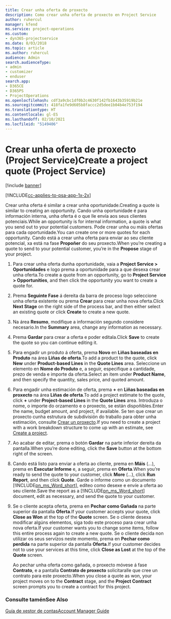 ```yaml
---
title: Crear unha oferta de proxecto
description: Como crear unha oferta de proxecto en Project Service
author: ruhercul
manager: kfend
ms.service: project-operations
ms.custom:
- dyn365-projectservice
ms.date: 8/03/2018
ms.topic: article
ms.author: ruhercul
audience: Admin
search.audienceType:
- admin
- customizer
- enduser
search.app:
- D365CE
- D365PS
- ProjectOperations
ms.openlocfilehash: cdf3a9cbc1df0b2c4630f142fb1643b35919b21e
ms.sourcegitcommit: 418fa1fe9d605b8faccc2d5dee1b04b4e753f194
ms.translationtype: HT
ms.contentlocale: gl-ES
ms.lasthandoff: 02/10/2021
ms.locfileid: "5149406"
---
```

# <a name="create-a-project-quote-project-service"></a><span data-ttu-id="7eca3-103">Crear unha oferta de proxecto (Project Service)</span><span class="sxs-lookup"><span data-stu-id="7eca3-103">Create a project quote (Project Service)</span></span>

[!include [banner](../includes/psa-now-project-operations.md)]

[!INCLUDE[cc-applies-to-psa-app-1x-2x](../includes/cc-applies-to-psa-app-1x-2x.md)]

<span data-ttu-id="7eca3-104">Crear unha oferta é similar a crear unha oportunidade.</span><span class="sxs-lookup"><span data-stu-id="7eca3-104">Creating a quote is similar to creating an opportunity.</span></span> <span data-ttu-id="7eca3-105">Cando unha oportunidade é para información interna, unha oferta é o que lle envía aos seus clientes potenciais.</span><span class="sxs-lookup"><span data-stu-id="7eca3-105">While an opportunity is for internal information, a quote is what you send out to your potential customers.</span></span> <span data-ttu-id="7eca3-106">Pode crear unha ou máis ofertas para cada oportunidade.</span><span class="sxs-lookup"><span data-stu-id="7eca3-106">You can create one or more quotes for each opportunity.</span></span> <span data-ttu-id="7eca3-107">Cando está a crear unha oferta para enviar ao seu cliente potencial, xa está na fase **Propoñer** do seu proxecto.</span><span class="sxs-lookup"><span data-stu-id="7eca3-107">When you’re creating a quote to send to your potential customer, you’re in the **Propose** stage of your project.</span></span>  
  
1. <span data-ttu-id="7eca3-108">Para crear unha oferta dunha oportunidade, vaia a **Project Service > Oportunidades** e logo prema a oportunidade para a que desexa crear unha oferta.</span><span class="sxs-lookup"><span data-stu-id="7eca3-108">To create a quote from an opportunity, go to **Project Service > Opportunities**, and then click the opportunity you want to create a quote for.</span></span>  
  
2. <span data-ttu-id="7eca3-109">Prema **Seguinte Fase** á dereita da barra de proceso logo seleccione unha oferta existente ou prema **Crear** para crear unha nova oferta.</span><span class="sxs-lookup"><span data-stu-id="7eca3-109">Click **Next Stage** on the right side of the process bar, and then either select an existing quote or click **Create** to create a new quote.</span></span>  
  
3. <span data-ttu-id="7eca3-110">Na área **Resumo**, modifique a información segundo considere necesario.</span><span class="sxs-lookup"><span data-stu-id="7eca3-110">In the **Summary** area, change any information as necessary.</span></span>  
  
4. <span data-ttu-id="7eca3-111">Prema **Gardar** para crear a oferta e poder editala.</span><span class="sxs-lookup"><span data-stu-id="7eca3-111">Click **Save** to create the quote so you can continue editing it.</span></span>  
  
5. <span data-ttu-id="7eca3-112">Para engadir un produto á oferta, prema **Novo** en **Liñas baseadas en Produto** na área **Liñas de oferta**.</span><span class="sxs-lookup"><span data-stu-id="7eca3-112">To add a product to the quote, click **New** under **Product-based Lines** in the **Quote Lines** area.</span></span> <span data-ttu-id="7eca3-113">Seleccione un elemento en **Nome do Produto** e, a seguir, especifique a cantidade, prezo de venda e importe da oferta.</span><span class="sxs-lookup"><span data-stu-id="7eca3-113">Select an item under **Product Name**, and then specify the quantity, sales price, and quoted amount.</span></span>  
  
6. <span data-ttu-id="7eca3-114">Para engadir unha estimación de oferta, prema **+** en **Liñas baseadas en proxecto** na área **Liñas de oferta**.</span><span class="sxs-lookup"><span data-stu-id="7eca3-114">To add a project estimate to the quote, click **+** under **Project-based Lines** in the **Quote Lines** area.</span></span> <span data-ttu-id="7eca3-115">Introduza o nome, o importe do orzamento e o proxecto, se están dispoñibles.</span><span class="sxs-lookup"><span data-stu-id="7eca3-115">Enter the name, budget amount, and project, if available.</span></span> <span data-ttu-id="7eca3-116">Se ten que crear un proxecto cunha estrutura de subdivisión do traballo para obter unha estimación, consulte [Crear un proxecto](../psa/create-project.md).</span><span class="sxs-lookup"><span data-stu-id="7eca3-116">If you need to create a project with a work breakdown structure to come up with an estimate, see [Create a project](../psa/create-project.md).</span></span>  
  
7. <span data-ttu-id="7eca3-117">Ao acabar de editar, prema o botón **Gardar** na parte inferior dereita da pantalla.</span><span class="sxs-lookup"><span data-stu-id="7eca3-117">When you’re done editing, click the **Save** button at the bottom right of the screen.</span></span>  
  
8. <span data-ttu-id="7eca3-118">Cando está listo para enviar a oferta ao cliente, prema en **Máis** (...), prema en **Executar Informe** e, a seguir, prema en **Oferta**.</span><span class="sxs-lookup"><span data-stu-id="7eca3-118">When you’re ready to send the quote to your customer, click **More** (…), click **Run Report**, and then click **Quote**.</span></span> <span data-ttu-id="7eca3-119">Garde o informe como un documento [!INCLUDE[pn_ms_Word_short](../includes/pn-ms-word-short.md)], edíteo como desexe e envíe a oferta ao seu cliente.</span><span class="sxs-lookup"><span data-stu-id="7eca3-119">Save the report as a [!INCLUDE[pn_ms_Word_short](../includes/pn-ms-word-short.md)] document, edit as necessary, and send the quote to your customer.</span></span>  
  
9. <span data-ttu-id="7eca3-120">Se o cliente acepta oferta, prema en **Pechar como Gañada** na parte superior da pantalla **Oferta**.</span><span class="sxs-lookup"><span data-stu-id="7eca3-120">If your customer accepts your quote, click **Close as Won** at the top of the **Quote** screen.</span></span> <span data-ttu-id="7eca3-121">Se o cliente desexa modificar algúns elementos, siga todo este proceso para crear unha nova oferta.</span><span class="sxs-lookup"><span data-stu-id="7eca3-121">If your customer wants you to change some items, follow this entire process again to create a new quote.</span></span> <span data-ttu-id="7eca3-122">Se o cliente decida non utilizar os seus servizos neste momento, prema en **Pechar como perdida** na parte superior da pantalla **Oferta**.</span><span class="sxs-lookup"><span data-stu-id="7eca3-122">If your customer decides not to use your services at this time, click **Close as Lost** at the top of the **Quote** screen.</span></span>  
  
   <span data-ttu-id="7eca3-123">Ao pechar unha oferta como gañada, o proxecto móvese á fase **Contrato**, e a pantalla **Contrato de proxecto** solicitaralle que cree un contrato para este proxecto.</span><span class="sxs-lookup"><span data-stu-id="7eca3-123">When you close a quote as won, your project moves on to the **Contract** stage, and the **Project Contract** screen prompts you to create a contract for this project.</span></span>  
  
### <a name="see-also"></a><span data-ttu-id="7eca3-124">Consulte tamén</span><span class="sxs-lookup"><span data-stu-id="7eca3-124">See Also</span></span>  
 [<span data-ttu-id="7eca3-125">Guía de xestor de contas</span><span class="sxs-lookup"><span data-stu-id="7eca3-125">Account Manager Guide</span></span>](../psa/account-manager-guide.md)
